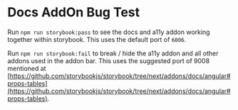 # Docs AddOn Bug Test

Run `npm run storybook:pass` to see the docs and a11y addon working together within storybook. This uses the default port of `6006`.

Run `npm run storybook:fail` to break / hide the a11y addon and all other addons used in the addon bar. This uses the suggested port of 9008 mentioned at [https://github.com/storybookjs/storybook/tree/next/addons/docs/angular#props-tables](https://github.com/storybookjs/storybook/tree/next/addons/docs/angular#props-tables).
